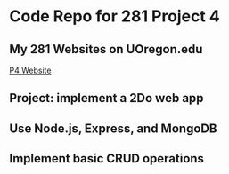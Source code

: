 # Code Repo for 281 Project 4
## My 281 Websites on UOregon.edu
[P4 Website](http://pages.uoregon.edu/ctodd/281/p4/)

## Project: implement a 2Do web app
## Use Node.js, Express, and MongoDB
## Implement basic CRUD operations
